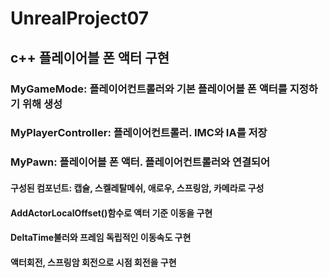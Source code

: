 # UnrealProject07
## c++ 플레이어블 폰 액터 구현
### MyGameMode: 플레이어컨트롤러와 기본 플레이어블 폰 액터를 지정하기 위해 생성
### MyPlayerController: 플레이어컨트롤러. IMC와 IA를 저장
### MyPawn: 플레이어블 폰 액터. 플레이어컨트롤러와 연결되어 
#### 구성된 컴포넌트: 캡슐, 스켈레탈메쉬, 애로우, 스프링암, 카메라로 구성
#### AddActorLocalOffset()함수로 액터 기준 이동을 구현
#### DeltaTime불러와 프레임 독립적인 이동속도 구현
#### 액터회전, 스프링암 회전으로 시점 회전을 구현

 